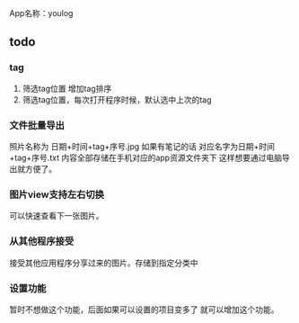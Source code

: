 App名称：youlog

## todo
### tag
1. 筛选tag位置 增加tag排序
2. 筛选tag位置，每次打开程序时候，默认选中上次的tag

### 文件批量导出
照片名称为 日期+时间+tag+序号.jpg 如果有笔记的话 对应名字为日期+时间+tag+序号.txt 内容全部存储在手机对应的app资源文件夹下
这样想要通过电脑导出就方便了。

### 图片view支持左右切换
可以快速查看下一张图片。

### 从其他程序接受
接受其他应用程序分享过来的图片。存储到指定分类中

### 设置功能
暂时不想做这个功能，后面如果可以设置的项目变多了 就可以增加这个功能。
